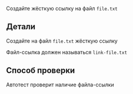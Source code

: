 Создайте жёсткую ссылку на файл `file.txt`

## Детали

Создайте на файл `file.txt` жёсткую ссылку

Файл-ссылка должен называться `link-file.txt`

## Способ проверки

Автотест проверит наличие файла-ссылки